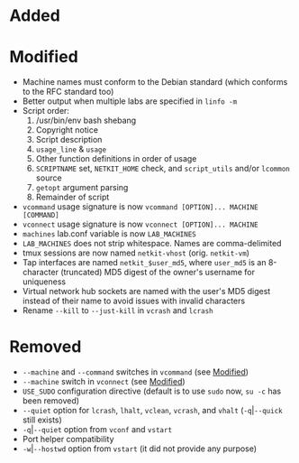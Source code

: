 # Added

# Modified
- Machine names must conform to the Debian standard (which conforms to the RFC standard too)
- Better output when multiple labs are specified in `linfo -m`
- Script order:
    1. /usr/bin/env bash shebang
    2. Copyright notice
    3. Script description
    4. `usage_line` & `usage`
    5. Other function definitions in order of usage
    6. `SCRIPTNAME` set, `NETKIT_HOME` check, and `script_utils` and/or `lcommon` source
    7. `getopt` argument parsing
    8. Remainder of script
- `vcommand` usage signature is now `vcommand [OPTION]... MACHINE [COMMAND]`
- `vconnect` usage signature is now `vconnect [OPTION]... MACHINE`
- `machines` lab.conf variable is now `LAB_MACHINES`
- `LAB_MACHINES` does not strip whitespace. Names are comma-delimited
- tmux sessions are now named `netkit-vhost` (orig. `netkit-vm`)
- Tap interfaces are named `netkit_$user_md5`, where `user_md5` is an 8-character (truncated) MD5 digest of the owner's username for uniqueness
- Virtual network hub sockets are named with the user's MD5 digest instead of their name to avoid issues with invalid characters
- Rename `--kill` to `--just-kill` in `vcrash` and `lcrash`

# Removed
- `--machine` and `--command` switches in `vcommand` (see [Modified](#modified))
- `--machine` switch in `vconnect` (see [Modified](#modified))
- `USE_SUDO` configuration directive (default is to use `sudo` now, `su -c` has been removed)
- `--quiet` option for `lcrash`, `lhalt`, `vclean`, `vcrash`, and `vhalt` (`-q`|`--quick` still exists)
- `-q`|`--quiet` option from `vconf` and `vstart`
- Port helper compatibility
- `-w`|`--hostwd` option from `vstart` (it did not provide any purpose)
